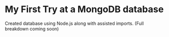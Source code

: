 # My First Try at a MongoDB database
Created database using Node.js along with assisted imports. (Full breakdown coming soon)
